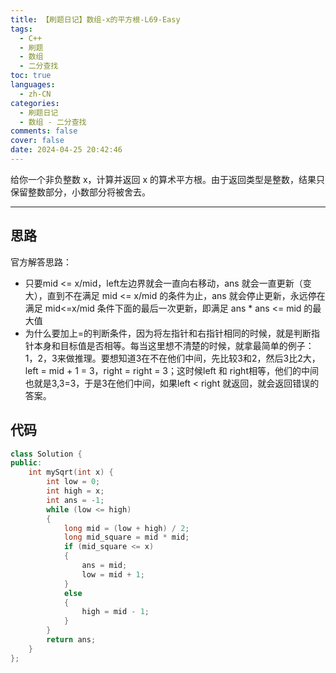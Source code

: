 ```yaml
---
title: 【刷题日记】数组-x的平方根-L69-Easy
tags:
  - C++
  - 刷题
  - 数组
  - 二分查找
toc: true
languages:
  - zh-CN
categories:
  - 刷题日记
  - 数组 - 二分查找
comments: false
cover: false
date: 2024-04-25 20:42:46
---
```


给你一个非负整数 x，计算并返回 x 的算术平方根。由于返回类型是整数，结果只保留整数部分，小数部分将被舍去。

<!-- more -->

---

## 思路

官方解答思路：
* 只要mid <= x/mid，left左边界就会一直向右移动，ans 就会一直更新（变大），直到不在满足 mid <= x/mid 的条件为止，ans 就会停止更新，永远停在满足 mid<=x/mid 条件下面的最后一次更新，即满足 ans * ans <= mid 的最大值
* 为什么要加上=的判断条件，因为将左指针和右指针相同的时候，就是判断指针本身和目标值是否相等。每当这里想不清楚的时候，就拿最简单的例子：1，2，3来做推理。要想知道3在不在他们中间，先比较3和2，然后3比2大，left = mid + 1 = 3，right = right = 3；这时候left 和 right相等，他们的中间也就是3,3=3，于是3在他们中间，如果left < right 就返回，就会返回错误的答案。

## 代码

```cpp
class Solution {
public:
    int mySqrt(int x) {
        int low = 0;
        int high = x;
        int ans = -1;
        while (low <= high)
        {
            long mid = (low + high) / 2;
            long mid_square = mid * mid;
            if (mid_square <= x)
            {   
                ans = mid;
                low = mid + 1;
            }
            else
            {
                high = mid - 1;
            }
        }
        return ans;
    }
};
```
